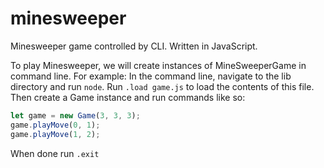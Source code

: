 # minesweeper
Minesweeper game controlled by CLI. Written in JavaScript.

To play Minesweeper, we will create instances of MineSweeperGame in command line.
For example:
In the command line, navigate to the lib directory and run `node`.
Run `.load game.js` to load the contents of this file.
Then create a Game instance and run commands like so:
```javascript
let game = new Game(3, 3, 3);
game.playMove(0, 1);
game.playMove(1, 2);
```
When done run `.exit`
